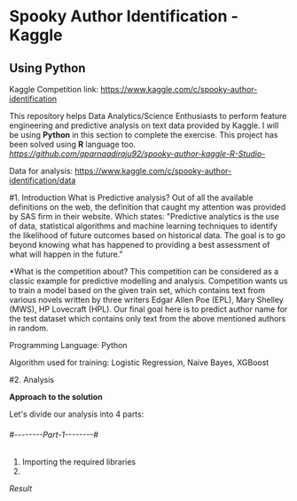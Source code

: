 # Spooky Author Identification - Kaggle
## Using Python   
   
Kaggle Competition link: https://www.kaggle.com/c/spooky-author-identification

This repository helps Data Analytics/Science Enthusiasts to perform feature engineering and predictive analysis on text data provided by Kaggle. I will be using **Python** in this section to complete the exercise. This project has been solved using **R** language too. *https://github.com/aparnaadiraju92/spooky-author-kaggle-R-Studio-*

Data for analysis: https://www.kaggle.com/c/spooky-author-identification/data

#1. Introduction
What is Predictive analysis?
Out of all the available definitions on the web, the definition that caught my attention was provided by SAS firm in their website. Which states: "Predictive analytics is the use of data, statistical algorithms and machine learning techniques to identify the likelihood of future outcomes based on historical data. The goal is to go beyond knowing what has happened to providing a best assessment of what will happen in the future."

*What is the competition about?
This competition can be considered as a classic example for predictive modelling and analysis. Competition wants us to train a model based on the given train set, which contains text from various novels written by three writers Edgar Allen Poe (EPL), Mary Shelley (MWS), HP Lovecraft (HPL). Our final goal here is to predict author name for the test dataset which contains only text from the above mentioned authors in random.

Programming Language: Python 
                
Algorithm used for training: Logistic Regression, Naive Bayes, XGBoost

#2. Analysis

**Approach to the solution**

Let's divide our analysis into 4 parts:

###### #--------Part-1--------#
 1. Importing the required libraries
 2. 






*Result*
